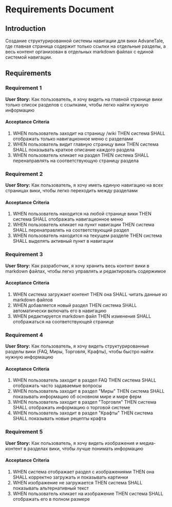 # Requirements Document

## Introduction

Создание структурированной системы навигации для вики AdvaneTale, где главная страница содержит только ссылки на отдельные разделы, а весь контент организован в отдельных markdown файлах с единой системой навигации.

## Requirements

### Requirement 1

**User Story:** Как пользователь, я хочу видеть на главной странице вики только список разделов с ссылками, чтобы легко найти нужную информацию

#### Acceptance Criteria

1. WHEN пользователь заходит на страницу /wiki THEN система SHALL отображать только навигационное меню с разделами
2. WHEN пользователь видит главную страницу вики THEN система SHALL показывать краткое описание каждого раздела
3. WHEN пользователь кликает на раздел THEN система SHALL перенаправлять на соответствующую страницу раздела

### Requirement 2

**User Story:** Как пользователь, я хочу иметь единую навигацию на всех страницах вики, чтобы легко переходить между разделами

#### Acceptance Criteria

1. WHEN пользователь находится на любой странице вики THEN система SHALL отображать навигационное меню
2. WHEN пользователь кликает на пункт навигации THEN система SHALL перенаправлять на соответствующий раздел
3. WHEN пользователь находится на текущем разделе THEN система SHALL выделять активный пункт в навигации

### Requirement 3

**User Story:** Как разработчик, я хочу хранить весь контент вики в markdown файлах, чтобы легко управлять и редактировать содержимое

#### Acceptance Criteria

1. WHEN система загружает контент THEN она SHALL читать данные из markdown файлов
2. WHEN добавляется новый раздел THEN система SHALL автоматически включать его в навигацию
3. WHEN редактируется markdown файл THEN изменения SHALL отображаться на соответствующей странице

### Requirement 4

**User Story:** Как пользователь, я хочу видеть структурированные разделы вики (FAQ, Миры, Торговля, Крафты), чтобы быстро найти нужную информацию

#### Acceptance Criteria

1. WHEN пользователь заходит в раздел FAQ THEN система SHALL отображать часто задаваемые вопросы
2. WHEN пользователь заходит в раздел "Миры" THEN система SHALL показывать информацию об основном мире и мире ферм
3. WHEN пользователь заходит в раздел "Торговля" THEN система SHALL отображать информацию о торговой системе
4. WHEN пользователь заходит в раздел "Крафты" THEN система SHALL показывать новые рецепты крафта

### Requirement 5

**User Story:** Как пользователь, я хочу видеть изображения и медиа-контент в разделах вики, чтобы лучше понимать информацию

#### Acceptance Criteria

1. WHEN система отображает раздел с изображениями THEN она SHALL корректно загружать и показывать картинки
2. WHEN изображение не загружается THEN система SHALL показывать альтернативный текст
3. WHEN пользователь кликает на изображение THEN система SHALL отображать его в полном размере
